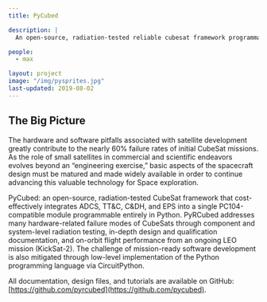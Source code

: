 ```yaml
---
title: PyCubed

description: |
  An open-source, radiation-tested reliable cubesat framework programmable entirely in python.

people:
  - max

layout: project
image: "/img/pysprites.jpg"
last-updated: 2019-08-02
---
```


## The Big Picture

The hardware and software pitfalls associated with satellite development greatly contribute to the nearly 60% failure rates of initial CubeSat missions. As the role of small satellites in commercial and scientific endeavors evolves beyond an “engineering exercise,” basic aspects of the spacecraft design must be matured and made widely available in order to continue advancing this valuable technology for Space exploration. 

PyCubed: an open-source, radiation-tested CubeSat framework that cost-effectively integrates ADCS, TT&C, C&DH, and EPS into a single PC104-compatible module programmable entirely in Python. PyRCubed addresses many hardware-related failure modes of CubeSats through component and system-level radiation testing, in-depth design and qualification documentation, and on-orbit flight performance from an ongoing LEO mission (KickSat-2). The challenge of mission-ready software development is also mitigated through low-level implementation of the Python programming language via CircuitPython. 

All documentation, design files, and tutorials are available on GitHub: [https://github.com/pyrcubed](https://github.com/pycubed).
